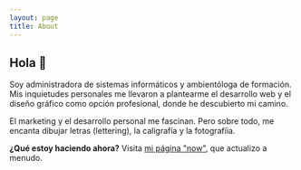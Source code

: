 ```yaml
---
layout: page
title: About
---
```


## Hola 🙋

Soy administradora de sistemas informáticos y ambientóloga de formación. Mis inquietudes personales me llevaron a plantearme el desarrollo web y el diseño gráfico como opción profesional, donde he descubierto mi camino.

El marketing y el desarrollo personal me fascinan. Pero sobre todo, me encanta dibujar letras (lettering), la caligrafía y la fotografíia.

**¿Qué estoy haciendo ahora?** Visita [mi página "now"](https://somval.github.io/blog/now.html), que actualizo a menudo.
